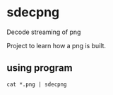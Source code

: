 # sdecpng
Decode streaming of png

Project to learn how a png is built.


## using program
` cat *.png | sdecpng `
